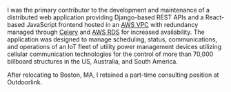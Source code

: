 I was the primary contributor to the development and maintenance of a distributed web
application providing Django-based REST APIs and a React-based JavaScript frontend
hosted in an [AWS VPC](https://aws.amazon.com/vpc/) with redundancy managed through
[Celery](https://docs.celeryproject.org/en/stable/index.html) and
[AWS RDS](https://aws.amazon.com/rds/) for increased availability. The application was
designed to manage scheduling, status, communications, and operations of an IoT fleet of
utility power management devices utilizing cellular communication technologies for the
control of more than 70,000 billboard structures in the US, Australia, and South
America.

After relocating to Boston, MA, I retained a part-time consulting position at
Outdoorlink.
